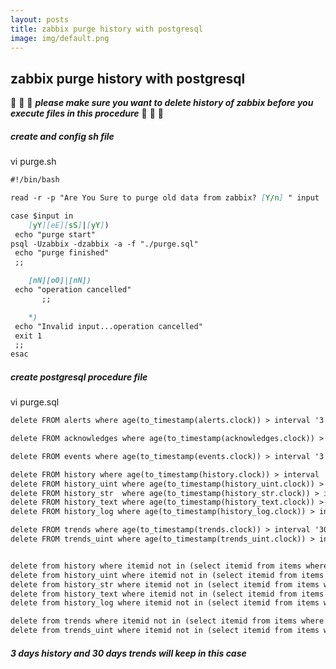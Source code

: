 ```yaml
---
layout: posts
title: zabbix purge history with postgresql
image: img/default.png
---
```


## zabbix purge history with postgresql

&#x1F53A; &#x1F53A; &#x1F53A; ___please make sure you want to delete history of zabbix before you execute files in this procedure___ &#x1F53A; &#x1F53A; &#x1F53A; 

##### create and config sh file
vi purge.sh
```markdown
#!/bin/bash

read -r -p "Are You Sure to purge old data from zabbix? [Y/n] " input

case $input in
    [yY][eE][sS]|[yY])
 echo "purge start"
psql -Uzabbix -dzabbix -a -f "./purge.sql"
 echo "purge finished"
 ;;

    [nN][oO]|[nN])
 echo "operation cancelled"
       ;;

    *)
 echo "Invalid input...operation cancelled"
 exit 1
 ;;
esac
```

##### create postgresql procedure file
vi purge.sql
```markdown
delete FROM alerts where age(to_timestamp(alerts.clock)) > interval '3 days';

delete FROM acknowledges where age(to_timestamp(acknowledges.clock)) > interval '3 days';

delete FROM events where age(to_timestamp(events.clock)) > interval '3 days';

delete FROM history where age(to_timestamp(history.clock)) > interval '3 days';
delete FROM history_uint where age(to_timestamp(history_uint.clock)) > interval '3 days' ;
delete FROM history_str  where age(to_timestamp(history_str.clock)) > interval '3 days' ;
delete FROM history_text where age(to_timestamp(history_text.clock)) > interval '3 days' ;
delete FROM history_log where age(to_timestamp(history_log.clock)) > interval '3 days' ;

delete FROM trends where age(to_timestamp(trends.clock)) > interval '30 days';
delete FROM trends_uint where age(to_timestamp(trends_uint.clock)) > interval '30 days' ;


delete from history where itemid not in (select itemid from items where status='0');
delete from history_uint where itemid not in (select itemid from items where status='0');
delete from history_str where itemid not in (select itemid from items where status='0');
delete from history_text where itemid not in (select itemid from items where status='0');
delete from history_log where itemid not in (select itemid from items where status='0');

delete from trends where itemid not in (select itemid from items where status='0');
delete from trends_uint where itemid not in (select itemid from items where status='0');

```

##### 3 days history and 30 days trends will keep in this case

